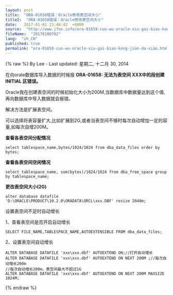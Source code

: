 ```yaml
---
layout: post
title:  "ORA-01658错误：Oracle修改表空间大小"
title2:  "ORA-01658错误：Oracle修改表空间大小"
date:   2017-01-01 23:46:42  +0800
source:  "http://www.jfox.info/ora-01658-cuo-wu-oracle-xiu-gai-biao-kong-jian-da-xiao.html"
fileName:  "20170100702"
lang:  "zh_CN"
published: true
permalink: "ora-01658-cuo-wu-oracle-xiu-gai-biao-kong-jian-da-xiao.html"
---
```

{% raw %}
By Lee - Last updated: 星期二, 十二月 30, 2014

在向orale数据库导入数据的时候报 **ORA-01658: 无法为表空间 XXX中的段创建 INITIAL 区错误。**

Oracle我在创建表空间的时候初始化大小为200M,当数据库中数据量达到这个值,再向数据库中导入数据就会报错。

解决方法是扩展表空间。

可以选择将表容量扩大,比如扩展到2G,或者当表空间不够时每次自动增加一定的容量,如每次自增200M。

**查看各表空间分配情况**

    select tablespace_name,bytes/1024/1024 from dba_data_files order by bytes;

**查看各表空间空闲情况**

    select tablespace_name, sum(bytes)/1024/1024 from dba_free_space group by tablespace_name;

**更改表空间大小(2G)**

    alter database datafile 'D:\ORACLE\PRODUCT\10.2.0\ORADATA\ORCL\xxx.DBF' resize 2048m;

设置表空间不足时自动增长

1、查看表空间是否开启自动增长

    SELECT FILE_NAME,TABLESPACE_NAME,AUTOEXTENSIBLE FROM dba_data_files;

2、设置表空间自动增长

    ALTER DATABASE DATAFILE 'xxx\xxx.dbf' AUTOEXTEND ON;//打开自动增长
    ALTER DATABASE DATAFILE 'xxx\xxx.dbf' AUTOEXTEND ON NEXT 200M ;//每次自动增长200m
    //每次自动增长200m，表空间最大不超过1G
    ALTER DATABASE DATAFILE 'xxx\xxx.dbf' AUTOEXTEND ON NEXT 200M MAXSIZE 1024M;
{% endraw %}